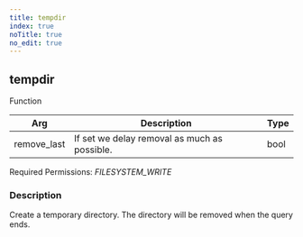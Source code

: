 ```yaml
---
title: tempdir
index: true
noTitle: true
no_edit: true
---
```




<div class="vql_item"></div>


## tempdir
<span class='vql_type pull-right page-header'>Function</span>



<div class="vqlargs"></div>

Arg | Description | Type
----|-------------|-----
remove_last|If set we delay removal as much as possible.|bool

Required Permissions: 
<i class="linkcolour label pull-right label-success">FILESYSTEM_WRITE</i>

### Description

Create a temporary directory. The directory will be removed when the query ends.

